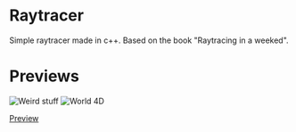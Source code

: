 # Raytracer
 Simple raytracer made in c++. Based on the book "Raytracing in a weeked".

# Previews
![Weird stuff](./renders/cameraPosZoomed.ppm)
![World 4D](./renders/world_4D.ppm)

[Preview](./preview.md)